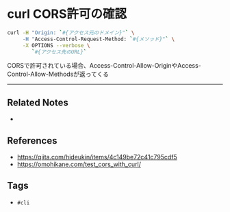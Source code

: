 # curl CORS許可の確認
```sh
curl -H "Origin: `#{アクセス元のドメイン}"` \
     -H "Access-Control-Request-Method: `#{メソッド}"` \
     -X OPTIONS --verbose \
        `#{アクセス先のURL}`
```
CORSで許可されている場合、Access-Control-Allow-OriginやAccess-Control-Allow-Methodsが返ってくる

---
## Related Notes
- 

## References
- https://qiita.com/hideukin/items/4c149be72c41c795cdf5
- https://omohikane.com/test_cors_with_curl/


## Tags
- `#cli` 
